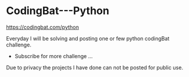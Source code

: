 # CodingBat---Python
https://codingbat.com/python

Everyday I will be solving and posting one or few python codingBat challenge.
- Subscribe for more challenge ...

Due to privacy the projects I have done can not be posted for public use.
